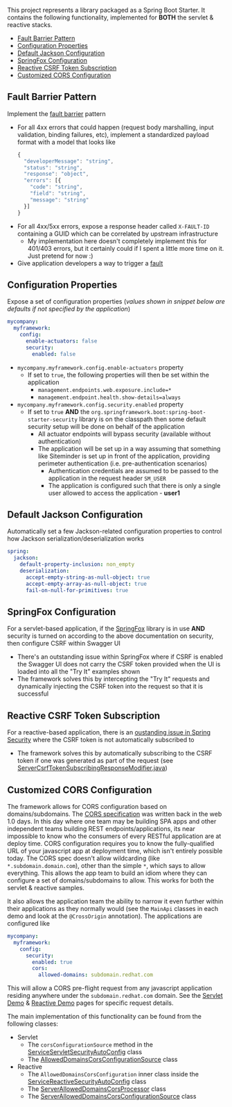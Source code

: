 This project represents a library packaged as a Spring Boot Starter. It contains the following functionality, implemented for **BOTH** the servlet & reactive stacks.

- [Fault Barrier Pattern](#fault-barrier-pattern)
- [Configuration Properties](#configuration-properties)
- [Default Jackson Configuration](#default-jackson-configuration)
- [SpringFox Configuration](#springfox-configuration)
- [Reactive CSRF Token Subscription](#reactive-csrf-token-subscription)
- [Customized CORS Configuration](#customized-cors-configuration)

## Fault Barrier Pattern
Implement the [fault barrier](https://www.oracle.com/technetwork/articles/entarch/effective-exceptions2-097044.html) pattern

- For all 4xx errors that could happen (request body marshalling, input validation, binding failures, etc), implement a standardized payload format with a model that looks like
   ```js
   {
     "developerMessage": "string",
     "status": "string",
     "response": "object",
     "errors": [{
       "code": "string",
       "field": "string",
       "message": "string"
     }]
   }
   ```
- For all 4xx/5xx errors, expose a response header called `X-FAULT-ID` containing a GUID which can be correlated by upstream infrastructure
    - My implementation here doesn't completely implement this for 401/403 errors, but it certainly could if I spent a little more time on it. Just pretend for now :)
- Give application developers a way to trigger a [fault](https://www.oracle.com/technetwork/articles/entarch/effective-exceptions2-097044.html)

## Configuration Properties
Expose a set of configuration properties (_values shown in snippet below are defaults if not specified by the application_)
   ```yaml
   mycompany:
     myframework:
       config:
         enable-actuators: false
         security:
           enabled: false
   ```
- `mycompany.myframework.config.enable-actuators` property
    - If set to `true`, the following properties will then be set within the application
        - `management.endpoints.web.exposure.include=*`
        - `management.endpoint.health.show-details=always`
- `mycompany.myframework.config.security.enabled` property
    - If set to `true` **AND** the `org.springframework.boot:spring-boot-starter-security` library is on the classpath then some default security setup will be done on behalf of the application
        - All actuator endpoints will bypass security (available without authentication)
        - The application will be set up in a way assuming that something like Siteminder is set up in front of the application, providing perimeter authentication (i.e. pre-authentication scenarios)
            - Authentication credentials are assumed to be passed to the application in the request header `SM_USER`
            - The application is configured such that there is only a single user allowed to access the application - **user1**

## Default Jackson Configuration
Automatically set a few Jackson-related configuration properties to control how Jackson serialization/deserialization works
   ```yaml
   spring:
     jackson:
       default-property-inclusion: non_empty
       deserialization:
         accept-empty-string-as-null-object: true
         accept-empty-array-as-null-object: true
         fail-on-null-for-primitives: true
   ```
   
## SpringFox Configuration
For a servlet-based application, if the [SpringFox](http://springfox.github.io/springfox/docs/current/) library is in use **AND** security is turned on according to the above documentation on security, then configure CSRF within Swagger UI
- There's an outstanding issue within SpringFox where if CSRF is enabled the Swagger UI does not carry the CSRF token provided when the UI is loaded into all the "Try It" examples shown
- The framework solves this by intercepting the "Try It" requests and dynamically injecting the CSRF token into the request so that it is successful

## Reactive CSRF Token Subscription
For a reactive-based application, there is an [oustanding issue in Spring Security](https://github.com/spring-projects/spring-security/issues/5766) where the CSRF token is not automatically subscribed to
- The framework solves this by automatically subscribing to the CSRF token if one was generated as part of the request (see [ServerCsrfTokenSubscribingResponseModifier.java](src/main/java/com/mycompany/myframework/service/security/server/ServerCsrfTokenSubscribingResponseModifier.java))

## Customized CORS Configuration
The framework allows for CORS configuration based on domains/subdomains. The [CORS specification](https://developer.mozilla.org/en-US/docs/Web/HTTP/CORS) was written back in the web 1.0 days. In this day where one team may be building SPA apps and other independent teams building REST endpoints/applications, its near impossible to know who the consumers of every RESTful application are at deploy time. CORS configuration requires you to know the fully-qualified URL of your javascript app at deployment time, which isn't entirely possible today. The CORS spec doesn't allow wildcarding (like `*.subdomain.domain.com`), other than the simple `*`, which says to allow everything. This allows the app team to build an idiom where they can configure a set of domains/subdomains to allow. This works for both the servlet & reactive samples.

It also allows the application team the ability to narrow it even further within their applications as they normally would (see the `MainApi` classes in each demo and look at the `@CrossOrigin` annotation). The applications are configured like

```yaml
mycompany:
  myframework:
    config:
      security:
        enabled: true
        cors:
          allowed-domains: subdomain.redhat.com
```

This will allow a CORS pre-flight request from any javascript application residing anywhere under the `subdomain.redhat.com` domain. See the [Servlet Demo](../servlet-demo) & [Reactive Demo](../reactive-demo) pages for specific request details.

The main implementation of this functionality can be found from the following classes:
- Servlet
    - The `corsConfigurationSource` method in the [ServiceServletSecurityAutoConfig](src/main/java/com/mycompany/myframework/autoconfigure/service/security/servlet/ServiceServletSecurityAutoConfig.java) class
    - The [AllowedDomainsCorsConfigurationSource](src/main/java/com/mycompany/myframework/service/security/servlet/AllowedDomainsCorsConfigurationSource.java) class
- Reactive
    - The `AllowedDomainsCorsConfiguration` inner class inside the [ServiceReactiveSecurityAutoConfig](src/main/java/com/mycompany/myframework/autoconfigure/service/security/reactive/ServiceReactiveSecurityAutoConfig.java) class
    - The [ServerAllowedDomainsCorsProcessor](src/main/java/com/mycompany/myframework/service/security/server/ServerAllowedDomainsCorsProcessor.java) class
    - The [ServerAllowedDomainsCorsConfigurationSource](src/main/java/com/mycompany/myframework/service/security/server/ServerAllowedDomainsCorsConfigurationSource.java) class
